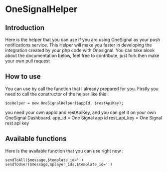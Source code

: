 # OneSignalHelper
## Introduction
Here is the helper that you can use if you are using OneSignal as your push notifications service.
This Helper will make you faster in developing the integration created by your php code with Onesignal.
You can take alook about the documentation below, feel free to contribute, just fork then make your own pull request


## How to use
You can use by call the function that i already prepared for you. Firstly you need to call the constructor of the helper like this :
```
$osHelper = new OneSignalHelper($appId, $restApiKey);
```
you need your own appId and restApiKey, and you can get it on your own OneSignal Dashboard.
  app_id = One Signal app id
  rest_api_key = One Signal rest api key

## Available functions
Here is the available function that you can use right now : 
```
sendToAll($message,$template_id='')
sendToUser($message,$player_ids,$template_id='')
```
